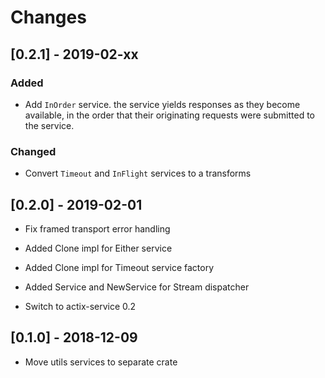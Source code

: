 # Changes

## [0.2.1] - 2019-02-xx

### Added

* Add `InOrder` service. the service yields responses as they become available,
  in the order that their originating requests were submitted to the service.

### Changed

* Convert `Timeout` and `InFlight` services to a transforms


## [0.2.0] - 2019-02-01

* Fix framed transport error handling

* Added Clone impl for Either service

* Added Clone impl for Timeout service factory

* Added Service and NewService for Stream dispatcher

* Switch to actix-service 0.2


## [0.1.0] - 2018-12-09

* Move utils services to separate crate
